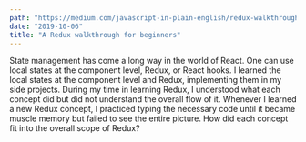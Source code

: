 ```yaml
---
path: "https://medium.com/javascript-in-plain-english/redux-walkthrough-b11dbfb48d61"
date: "2019-10-06"
title: "A Redux walkthrough for beginners"
---
```


State management has come a long way in the world of React. One can use local states at the component level, Redux, or React hooks. I learned the local states at the component level and Redux, implementing them in my side projects. During my time in learning Redux, I understood what each concept did but did not understand the overall flow of it. Whenever I learned a new Redux concept, I practiced typing the necessary code until it became muscle memory but failed to see the entire picture. How did each concept fit into the overall scope of Redux?
